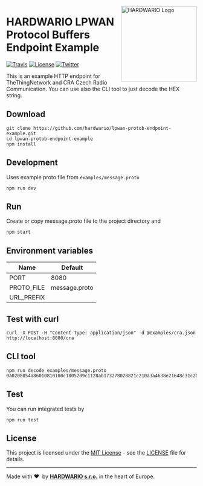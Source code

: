 <a href="https://www.hardwario.com/"><img src="https://www.hardwario.com/ci/assets/hw-logo.svg" width="200" alt="HARDWARIO Logo" align="right"></a>

# HARDWARIO LPWAN Protocol Buffers Endpoint Example

[![Travis](https://img.shields.io/travis/hardwario/lpwan-protob-endpoint-example/master.svg)](https://travis-ci.org/hardwario/lpwan-protob-endpoint-example)
[![License](https://img.shields.io/github/license/hardwario/lpwan-protob-endpoint-example.svg)](https://github.com/hardwario/lpwan-protob-endpoint-example/blob/master/LICENSE)
[![Twitter](https://img.shields.io/twitter/follow/hardwario_en.svg?style=social&label=Follow)](https://twitter.com/hardwario_en)


This is an example HTTP endpoint for TheThingNetwork and CRA Czech Radio Communication. You can use also the CLI tool to just decode the HEX string.

## Download

```
git clone https://github.com/hardwario/lpwan-protob-endpoint-example.git
cd lpwan-protob-endpoint-example
npm install
```

## Development
Uses example proto file from `examples/message.proto`
```
npm run dev
```

## Run
Create or copy message.proto file to the project directory and
```
npm start
```

## Environment variables

|    Name    |    Default    |
| ---------- | ------------- |
| PORT       | 8080          |
| PROTO_FILE | message.proto |
| URL_PREFIX |               |

## Test with curl

```
curl -X POST -H "Content-Type: application/json" -d @examples/cra.json http://localhost:8080/cra
```

## CLI tool

```
npm run decode examples/message.proto 0a0208054a86010810100c1805209c1128ab173278028821c210a3a4638e21648c31c20886d4764819a688414619e5bdc88e31679441481a8935e8d0296814424a2a14b927db39a78c41102a0c3527212a4488519a3269ad17e53a871052181b861e27a74b658c41d62a052a36a944428840102304b995f74d4494620e24e5c414b356434935ca22c55048f563
```

## Test
You can run integrated tests by

```
npm run test
```

## License

This project is licensed under the [MIT License](https://opensource.org/licenses/MIT/) - see the [LICENSE](LICENSE) file for details.

---

Made with &#x2764;&nbsp; by [**HARDWARIO s.r.o.**](https://www.hardwario.com/) in the heart of Europe.
